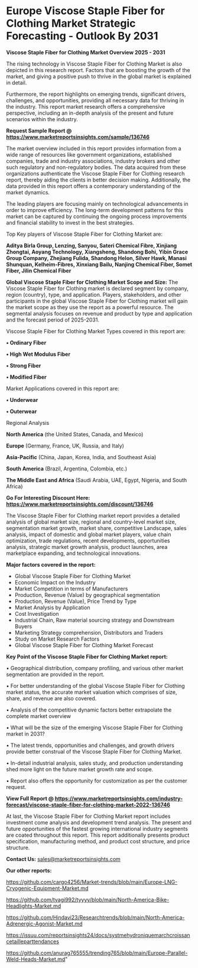  # Europe Viscose Staple Fiber for Clothing Market Strategic Forecasting - Outlook By 2031

<Strong> Viscose Staple Fiber for Clothing Market Overview 2025 - 2031</strong>

The rising technology in Viscose Staple Fiber for Clothing Market is also depicted in this research report. Factors that are boosting the growth of the market, and giving a positive push to thrive in the global market is explained in detail.

Furthermore, the report highlights on emerging trends, significant drivers, challenges, and opportunities, providing all necessary data for thriving in the industry. This report market research offers a comprehensive perspective, including an in-depth analysis of the present and future scenarios within the industry.

<strong>Request Sample Report @ <a href=https://www.marketreportsinsights.com/sample/136746>https://www.marketreportsinsights.com/sample/136746</a></strong>

The market overview included in this report provides information from a wide range of resources like government organizations, established companies, trade and industry associations, industry brokers and other such regulatory and non-regulatory bodies. The data acquired from these organizations authenticate the Viscose Staple Fiber for Clothing research report, thereby aiding the clients in better decision making. Additionally, the data provided in this report offers a contemporary understanding of the market dynamics.

The leading players are focusing mainly on technological advancements in order to improve efficiency. The long-term development patterns for this market can be captured by continuing the ongoing process improvements and financial stability to invest in the best strategies.

Top Key players of Viscose Staple Fiber for Clothing Market are:

<strong>Aditya Birla Group, Lenzing, Sanyou, Sateri Chemical Fibre, Xinjiang Zhongtai, Aoyang Technology, Xiangsheng, Shandong Bohi, Yibin Grace Group Company, Zhejiang Fulida, Shandong Helon, Silver Hawk, Manasi Shunquan, Kelheim-Fibres, Xinxiang Bailu, Nanjing Chemical Fiber, Somet Fiber, Jilin Chemical Fiber</strong>

<strong><b>Global Viscose Staple Fiber for Clothing Market Scope and Size:</b></strong>
The Viscose Staple Fiber for Clothing market is declared segment by company, region (country), type, and application. Players, stakeholders, and other participants in the global Viscose Staple Fiber for Clothing market will gain the market scope as they use the report as a powerful resource. The segmental analysis focuses on revenue and product by type and application and the forecast period of 2025-2031.

Viscose Staple Fiber for Clothing Market Types covered in this report are:

<strong>• Ordinary Fiber

• High Wet Modulus Fiber

• Strong Fiber

• Modified Fiber</strong>

Market Applications covered in this report are:

<strong>• Underwear

• Outerwear</strong> 

Regional Analysis

<strong>North America</strong> (the United States, Canada, and Mexico)

<strong>Europe</strong> (Germany, France, UK, Russia, and Italy)

<strong>Asia-Pacific</strong> (China, Japan, Korea, India, and Southeast Asia)

<strong>South America</strong> (Brazil, Argentina, Colombia, etc.)

<strong>The Middle East and Africa</strong> (Saudi Arabia, UAE, Egypt, Nigeria, and South Africa)

<strong>Go For Interesting Discount Here: <a href=https://www.marketreportsinsights.com/discount/136746>https://www.marketreportsinsights.com/discount/136746</a></strong>

The Viscose Staple Fiber for Clothing market report provides a detailed analysis of global market size, regional and country-level market size, segmentation market growth, market share, competitive Landscape, sales analysis, impact of domestic and global market players, value chain optimization, trade regulations, recent developments, opportunities analysis, strategic market growth analysis, product launches, area marketplace expanding, and technological innovations.

<strong><b>Major factors covered in the report:</b></strong>
<ul>
  <li>Global Viscose Staple Fiber for Clothing Market </li>
  <li>Economic Impact on the Industry</li>
  <li>Market Competition in terms of Manufacturers</li>
  <li>Production, Revenue (Value) by geographical segmentation</li>
  <li>Production, Revenue (Value), Price Trend by Type</li>
  <li>Market Analysis by Application</li>
  <li>Cost Investigation</li>
  <li>Industrial Chain, Raw material sourcing strategy and Downstream Buyers</li>
  <li>Marketing Strategy comprehension, Distributors and Traders</li>
  <li>Study on Market Research Factors</li>
  <li>Global Viscose Staple Fiber for Clothing Market Forecast</li>
</ul>

<strong><b>Key Point of the Viscose Staple Fiber for Clothing Market report:</b></strong>

• Geographical distribution, company profiling, and various other market segmentation are provided in the report.

• For better understanding of the global Viscose Staple Fiber for Clothing market status, the accurate market valuation which comprises of size, share, and revenue are also covered.

• Analysis of the competitive dynamic factors better extrapolate the complete market overview

• What will be the size of the emerging Viscose Staple Fiber for Clothing market in 2031?

• The latest trends, opportunities and challenges, and growth drivers provide better construal of the Viscose Staple Fiber for Clothing Market.

• In-detail industrial analysis, sales study, and production understanding shed more light on the future market growth rate and scope.

• Report also offers the opportunity for customization as per the customer request.

<strong><b>View Full Report @ <a href=https://www.marketreportsinsights.com/industry-forecast/viscose-staple-fiber-for-clothing-market-2022-136746>https://www.marketreportsinsights.com/industry-forecast/viscose-staple-fiber-for-clothing-market-2022-136746</a></b></strong>


At last, the Viscose Staple Fiber for Clothing Market report includes investment come analysis and development trend analysis. The present and future opportunities of the fastest growing international industry segments are coated throughout this report. This report additionally presents product specification, manufacturing method, and product cost structure, and price structure.

<strong>Contact Us:</strong>
sales@marketreportsinsights.com

<strong>Our other reports:</strong>

<a href=https://github.com/cargo4256/Market-trends/blob/main/Europe-LNG-Cryogenic-Equipment-Market.md>https://github.com/cargo4256/Market-trends/blob/main/Europe-LNG-Cryogenic-Equipment-Market.md</a>

<a href=https://github.com/tyagi992/tyyyy/blob/main/North-America-Bike-Headlights-Market.md>https://github.com/tyagi992/tyyyy/blob/main/North-America-Bike-Headlights-Market.md</a>

<a href=https://github.com/Hindavi23/Researchtrends/blob/main/North-America-Adrenergic-Agonist-Market.md>https://github.com/Hindavi23/Researchtrends/blob/main/North-America-Adrenergic-Agonist-Market.md</a>

<a href=https://issuu.com/reportsinsights24/docs/systmehydroniquemarchcroissancetailleparttendances>https://issuu.com/reportsinsights24/docs/systmehydroniquemarchcroissancetailleparttendances</a>

<a href=https://github.com/anurag765555/trending765/blob/main/Europe-Parallel-Weld-Heads-Market.md>https://github.com/anurag765555/trending765/blob/main/Europe-Parallel-Weld-Heads-Market.md</a>"
